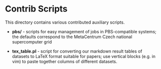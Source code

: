 Contrib Scripts
===============

This directory contains various contributed auxiliary scripts.

  * **pbs/** - scripts for easy management of jobs in PBS-compatible
    systems; the defaults correspond to the MetaCentrum Czech national
    supercomputer grid

  * **tex_table.pl** - script for converting our markdown result tables
    of datasets to LaTeX format suitable for papers; use vertical blocks
    (e.g. in vim) to paste together columns of different datasets.
